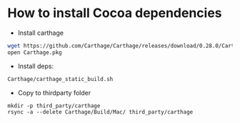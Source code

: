 # How to install Cocoa dependencies

* Install carthage
```sh
wget https://github.com/Carthage/Carthage/releases/download/0.28.0/Carthage.pkg
open Carthage.pkg
```

* Install deps:
```sh
Carthage/carthage_static_build.sh
```

* Copy to thirdparty folder
```
mkdir -p third_party/carthage
rsync -a --delete Carthage/Build/Mac/ third_party/carthage
```
